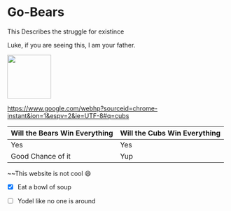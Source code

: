 # Go-Bears
This Describes the struggle for existince

Luke, if you are seeing this, I am your father.

<img src="https://lh5.googleusercontent.com/-KB6iDbLGBZ4/AAAAAAAAAAI/AAAAAAAARMM/jQktLv17mO4/s0-c-k-no-ns/photo.jpg" width=100 height=100>

https://www.google.com/webhp?sourceid=chrome-instant&ion=1&espv=2&ie=UTF-8#q=cubs

Will the Bears Win Everything | Will the Cubs Win Everything
----------------------------- | ----------------------------
Yes | Yes
Good Chance of it | Yup
~~This website is not cool
:smile:

- [x] Eat a bowl of soup

- [ ] Yodel like no one is around 
